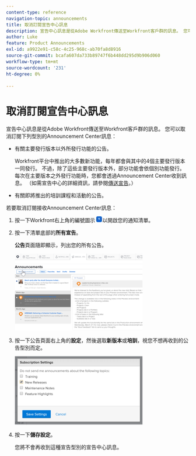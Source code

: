 ```yaml
---
content-type: reference
navigation-topic: announcements
title: 取消訂閱宣告中心訊息
description: 宣告中心訊息是從Adobe Workfront傳送至Workfront客戶群的訊息。 您可以取消訂閱Announcement Center訊息。
author: Luke
feature: Product Announcements
exl-id: a9922e91-c58c-4c25-968c-ab70fa8d8916
source-git-commit: bcafa607da733b89747f6b448dd295d9b906d060
workflow-type: tm+mt
source-wordcount: '231'
ht-degree: 0%

---
```


# 取消訂閱宣告中心訊息

宣告中心訊息是從Adobe Workfront傳送至Workfront客戶群的訊息。 您可以取消訂閱下列型別的Announcement Center訊息：

* 有關主要發行版本以外所發行功能的公告。

  Workfront平台中推出的大多數新功能，每年都會與其中的4個主要發行版本一同發行。 不過，除了這些主要發行版本外，部分功能會依個別功能發行。 每次在主要版本之外發行功能時，您都會透過Announcement Center收到訊息。 （如需宣告中心的詳細資訊，請參閱[傳送宣告](../../administration-and-setup/get-started-wf-administration/view-send-announcements.md)。）

* 有關即將推出的培訓課程和活動的公告。

若要取消訂閱接收Announcement Center訊息：

1. 按一下Workfront右上角的編號圖示![](assets/notifications-icon-jewel.jpg)以開啟您的通知清單。
1. 按一下清單底部的&#x200B;**所有宣告**。

   **公告**&#x200B;頁面隨即顯示，列出您的所有公告。

   ![](assets/announcements-page-qs-350x210.png)

1. 按一下公告頁面右上角的&#x200B;**設定**，然後選取&#x200B;**新版本**&#x200B;或&#x200B;**培訓**，視您不想再收到的公告型別而定。

   ![](assets/announcementcenter-settings-350x187.png)

1. 按一下&#x200B;**儲存設定**。

   您將不會再收到這種宣告型別的宣告中心訊息。
